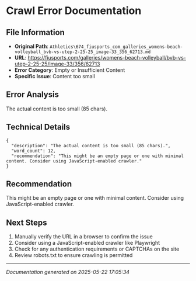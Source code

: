 # Crawl Error Documentation

## File Information
- **Original Path**: `Athletics\674_fiusports_com_galleries_womens-beach-volleyball_bvb-vs-utep-2-25-25_image-33_356_62713.md`
- **URL**: https://fiusports.com/galleries/womens-beach-volleyball/bvb-vs-utep-2-25-25/image-33/356/62713
- **Error Category**: Empty or Insufficient Content
- **Specific Issue**: Content too small

## Error Analysis
The actual content is too small (85 chars).

## Technical Details
```
{
  "description": "The actual content is too small (85 chars).",
  "word_count": 12,
  "recommendation": "This might be an empty page or one with minimal content. Consider using JavaScript-enabled crawler."
}
```

## Recommendation
This might be an empty page or one with minimal content. Consider using JavaScript-enabled crawler.

## Next Steps
1. Manually verify the URL in a browser to confirm the issue
2. Consider using a JavaScript-enabled crawler like Playwright
3. Check for any authentication requirements or CAPTCHAs on the site
4. Review robots.txt to ensure crawling is permitted

---
*Documentation generated on 2025-05-22 17:05:34*
